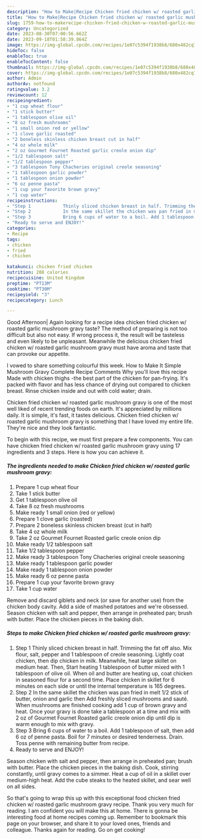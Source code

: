 ```yaml
---
description: "How to Make|Recipe Chicken fried chicken w/ roasted garlic mushroom gravy {That is Delicious"
title: "How to Make|Recipe Chicken fried chicken w/ roasted garlic mushroom gravy {That is Delicious"
slug: 1759-how-to-makerecipe-chicken-fried-chicken-w-roasted-garlic-mushroom-gravy-that-is-delicious
category: Uncategorized
date: 2023-08-30T07:00:56.662Z
date: 2023-09-18T01:58:39.864Z
image: https://img-global.cpcdn.com/recipes/1e07c5394f1938b8/680x482cq70/chicken-fried-chicken-w-roasted-garlic-mushroom-gravy-recipe-main-photo.jpg
hideToc: false
enableToc: true
enableTocContent: false
thumbnail: https://img-global.cpcdn.com/recipes/1e07c5394f1938b8/680x482cq70/chicken-fried-chicken-w-roasted-garlic-mushroom-gravy-recipe-main-photo.jpg
cover: https://img-global.cpcdn.com/recipes/1e07c5394f1938b8/680x482cq70/chicken-fried-chicken-w-roasted-garlic-mushroom-gravy-recipe-main-photo.jpg
author: Admin
authorAv: notfound
ratingvalue: 3.2
reviewcount: 12
recipeingredient:
- "1 cup wheat flour"
- "1 stick butter"
- "1 tablespoon olive oil"
- "8 oz fresh mushrooms"
- "1 small onion red or yellow"
- "1 clove garlic roasted"
- "2 boneless skinless chicken breast cut in half"
- "4 oz whole milk"
- "2 oz Gourmet Fournet Roasted garlic creole onion dip"
- "1/2 tablespoon salt"
- "1/2 tablespoon pepper"
- "3 tablespoon Tony Chacheries original creole seasoning"
- "1 tablespoon garlic powder"
- "1 tablespoon onion powder"
- "6 oz penne pasta"
- "1 cup your favorite brown gravy"
- "1 cup water"
recipeinstructions:
- "Step 1            Thinly sliced chicken breast in half. Trimming the fat off also. Mix flour, salt, pepper and 1 tablespoon of creole seasoning. Lightly coat chicken, then dip chicken in milk. Meanwhile, heat large skillet on medium heat. Then, Start heating 1 tablespoon of butter mixed with 1 tablespoon of olive oil. When oil and butter are heating up, coat chicken in seasoned flour for a second time. Place chicken in skillet for 6 minutes on each side or until the internal temperature is 165 degrees."
- "Step 2            In the same skillet the chicken was pan fried in melt 1/2 stick of butter, onion and garlic then Add freshly sliced mushrooms and sauté. When mushrooms are finished cooking add 1 cup of brown gravy and heat. Once your gravy is done take a tablespoon at a time and mix with 2 oz of Gourmet Fournet Roasted garlic creole onion dip until dip is warm enough to mix with gravy."
- "Step 3            Bring 6 cups of water to a boil. Add 1 tablespoon of salt, then add 6 oz of penne pasta. Boil for 7 minutes or desired tenderness. Drain. Toss penne with remaining butter from recipe."
- "Ready to serve and ENJOY!"
categories:
- Recipe
tags:
- chicken
- fried
- chicken

katakunci: chicken fried chicken 
nutrition: 208 calories
recipecuisine: United Kingdom
preptime: "PT13M"
cooktime: "PT30M"
recipeyield: "3"
recipecategory: Lunch

---
```



Good Afternoon| Again looking for a recipe idea chicken fried chicken w/ roasted garlic mushroom gravy taste? The method of preparing is not too difficult but also not easy. If wrong process it, the result will be tasteless and even likely to be unpleasant. Meanwhile the delicious chicken fried chicken w/ roasted garlic mushroom gravy must have aroma and taste that can provoke our appetite.





I vowed to share something colourful this week. How to Make It Simple Mushroom Gravy Complete Recipe Comments Why you&#39;ll love this recipe Made with chicken thighs -the best part of the chicken for pan-frying. It&#39;s packed with flavor and has less chance of drying out compared to chicken breast. Rinse chicken inside and out with cold water; drain.

Chicken fried chicken w/ roasted garlic mushroom gravy is one of the most well liked of recent trending foods on earth. It's appreciated by millions daily. It is simple, it's fast, it tastes delicious. Chicken fried chicken w/ roasted garlic mushroom gravy is something that I have loved my entire life. They're nice and they look fantastic.


To begin with this recipe, we must first prepare a few components. You can have chicken fried chicken w/ roasted garlic mushroom gravy using 17 ingredients and 3 steps. Here is how you can achieve it.

<!--inarticleads1-->

##### The ingredients needed to make Chicken fried chicken w/ roasted garlic mushroom gravy:

1. Prepare 1 cup wheat flour
1. Take 1 stick butter
1. Get 1 tablespoon olive oil
1. Take 8 oz fresh mushrooms
1. Make ready 1 small onion (red or yellow)
1. Prepare 1 clove garlic (roasted)
1. Prepare 2 boneless skinless chicken breast (cut in half)
1. Take 4 oz whole milk
1. Take 2 oz Gourmet Fournet Roasted garlic creole onion dip
1. Make ready 1/2 tablespoon salt
1. Take 1/2 tablespoon pepper
1. Make ready 3 tablespoon Tony Chacheries original creole seasoning
1. Make ready 1 tablespoon garlic powder
1. Make ready 1 tablespoon onion powder
1. Make ready 6 oz penne pasta
1. Prepare 1 cup your favorite brown gravy
1. Take 1 cup water


Remove and discard giblets and neck (or save for another use) from the chicken body cavity. Add a side of mashed potatoes and we&#39;re obsessed. Season chicken with salt and pepper, then arrange in preheated pan; brush with butter. Place the chicken pieces in the baking dish. 

<!--inarticleads2-->

##### Steps to make Chicken fried chicken w/ roasted garlic mushroom gravy:

1. Step 1            Thinly sliced chicken breast in half. Trimming the fat off also. Mix flour, salt, pepper and 1 tablespoon of creole seasoning. Lightly coat chicken, then dip chicken in milk. Meanwhile, heat large skillet on medium heat. Then, Start heating 1 tablespoon of butter mixed with 1 tablespoon of olive oil. When oil and butter are heating up, coat chicken in seasoned flour for a second time. Place chicken in skillet for 6 minutes on each side or until the internal temperature is 165 degrees.
1. Step 2            In the same skillet the chicken was pan fried in melt 1/2 stick of butter, onion and garlic then Add freshly sliced mushrooms and sauté. When mushrooms are finished cooking add 1 cup of brown gravy and heat. Once your gravy is done take a tablespoon at a time and mix with 2 oz of Gourmet Fournet Roasted garlic creole onion dip until dip is warm enough to mix with gravy.
1. Step 3            Bring 6 cups of water to a boil. Add 1 tablespoon of salt, then add 6 oz of penne pasta. Boil for 7 minutes or desired tenderness. Drain. Toss penne with remaining butter from recipe.
1. Ready to serve and ENJOY!

Season chicken with salt and pepper, then arrange in preheated pan; brush with butter. Place the chicken pieces in the baking dish. Cook, stirring constantly, until gravy comes to a simmer. Heat a cup of oil in a skillet over medium-high heat. Add the cube steaks to the heated skillet, and sear well on all sides. 

So that's going to wrap this up with this exceptional food chicken fried chicken w/ roasted garlic mushroom gravy recipe. Thank you very much for reading. I am confident you will make this at home. There is gonna be interesting food at home recipes coming up. Remember to bookmark this page on your browser, and share it to your loved ones, friends and colleague. Thanks again for reading. Go on get cooking!
